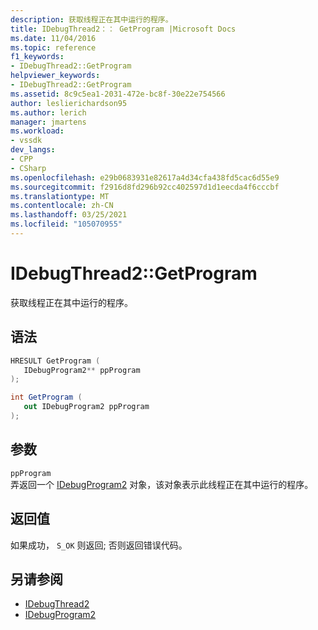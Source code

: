 ```yaml
---
description: 获取线程正在其中运行的程序。
title: IDebugThread2：： GetProgram |Microsoft Docs
ms.date: 11/04/2016
ms.topic: reference
f1_keywords:
- IDebugThread2::GetProgram
helpviewer_keywords:
- IDebugThread2::GetProgram
ms.assetid: 8c9c5ea1-2031-472e-bc8f-30e22e754566
author: leslierichardson95
ms.author: lerich
manager: jmartens
ms.workload:
- vssdk
dev_langs:
- CPP
- CSharp
ms.openlocfilehash: e29b0683931e82617a4d34cfa438fd5cac6d55e9
ms.sourcegitcommit: f2916d8fd296b92cc402597d1d1eecda4f6cccbf
ms.translationtype: MT
ms.contentlocale: zh-CN
ms.lasthandoff: 03/25/2021
ms.locfileid: "105070955"
---
```

# <a name="idebugthread2getprogram"></a>IDebugThread2::GetProgram
获取线程正在其中运行的程序。

## <a name="syntax"></a>语法

```cpp
HRESULT GetProgram ( 
   IDebugProgram2** ppProgram
);
```

```csharp
int GetProgram ( 
   out IDebugProgram2 ppProgram
);
```

## <a name="parameters"></a>参数
`ppProgram`\
弄返回一个 [IDebugProgram2](../../../extensibility/debugger/reference/idebugprogram2.md) 对象，该对象表示此线程正在其中运行的程序。

## <a name="return-value"></a>返回值
 如果成功， `S_OK` 则返回; 否则返回错误代码。

## <a name="see-also"></a>另请参阅
- [IDebugThread2](../../../extensibility/debugger/reference/idebugthread2.md)
- [IDebugProgram2](../../../extensibility/debugger/reference/idebugprogram2.md)
